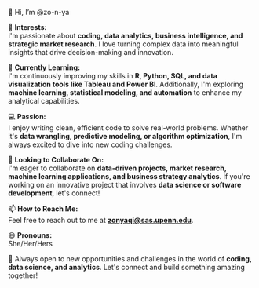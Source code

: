 👋 Hi, I’m @zo-n-ya

👀 **Interests:**  
I'm passionate about **coding, data analytics, business intelligence, and strategic market research**. I love turning complex data into meaningful insights that drive decision-making and innovation.  

🌱 **Currently Learning:**  
I'm continuously improving my skills in **R, Python, SQL, and data visualization tools like Tableau and Power BI**. Additionally, I'm exploring **machine learning, statistical modeling, and automation** to enhance my analytical capabilities.  

💻 **Passion:**  
I enjoy writing clean, efficient code to solve real-world problems. Whether it's **data wrangling, predictive modeling, or algorithm optimization**, I'm always excited to dive into new coding challenges.  

💞️ **Looking to Collaborate On:**  
I'm eager to collaborate on **data-driven projects, market research, machine learning applications, and business strategy analytics**. If you're working on an innovative project that involves **data science or software development**, let's connect!  

📫 **How to Reach Me:**  
Feel free to reach out to me at **zonyaqi@sas.upenn.edu**.  

😄 **Pronouns:**  
She/Her/Hers  

🚀 Always open to new opportunities and challenges in the world of **coding, data science, and analytics**. Let's connect and build something amazing together!

<!---
zo-n-ya/zo-n-ya is a ✨ special ✨ repository because its `README.md` (this file) appears on your GitHub profile.
You can click the Preview link to take a look at your changes.
--->
